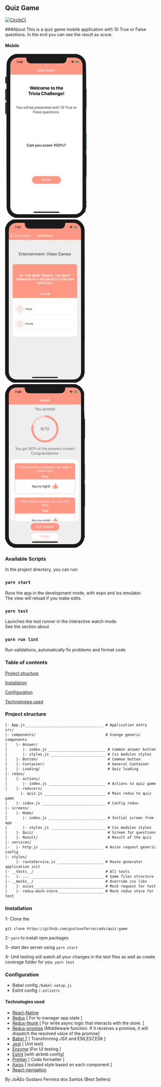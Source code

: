 ## Quiz Game

[![CircleCI](https://circleci.com/gh/gustavoferreirads/quiz-game/tree/master.svg?style=svg)](https://circleci.com/gh/gustavoferreirads/quiz-game/tree/master)

###About
This is a quiz game mobile application with 10 True or False questions. 
In the end you can see the result as score.

#### Mobile  
  
![enter image description here](assets/home.png) ![enter image description here](assets/quiz.png) ![enter image description here](assets/result.png)  

### Available Scripts

In the project directory, you can run:

### `yarn start`

Runs the app in the development mode, with expo and ios emulator.<br>
The view will reload if you make edits.<br>

### `yarn test`

Launches the test runner in the interactive watch mode.<br>
See the section about

### `yarn run lint`
Run validations,  automatically fix problems and format code


### Table of contents
[Project structure](#project-structure)

[Installation](#installation)

[Configuration](#configuration)

[Technologies used](#technologies-used)

### Project structure

````
|- App.js____________________________________ # Application entry
src/                                         
|- components/                                # Sienge generic components
|    |- Answer/                                
|       |- index.js __________________________ # Common answer button
|       |- styles.js _________________________ # Css modules styles
|    |- Button/                                # Common button
|    |- Container/                             # General Container
|    |- Loading/                               # Quiz loading
|- redux/
|    |- actions/
|       |- index.js __________________________ # Actions to quiz game
|    |- reducers/                                             
       |- quiz.js ____________________________ # Main redux to quiz game                                  
|    |- index.js _____________________________ # Config redux
|- screens/                                   
|    |- Home/ 
|       |- index.js __________________________ # Initial screen from app
|       |- styles.js _________________________ # Css modules styles
|    |- Quiz/                                  # Screen for questions
|    |- Result/                                # Result of the quiz
|- services/                                  
|-   |- http.js _____________________________ # Axios request generic config
|- styles/  
     |- routeService.js _____________________ # Route generator application init
|- __tests__/                                 # All tests
|-   |- ... _________________________________ # Same files structure
|- __mocks__/                                 # Override css libs
|    |- axios________________________________ # Mock request for test
|    |- redux-mock-store_____________________ # Mock redux store for test

````


### Installation

1- Clone the 

`git clone https://github.com/gustavoferreirads/quiz-game`

2- `yarn` to install npm packages

3- start dev server using `yarn start`

4- Unit testing will watch all your changes in the test files as well as create coverage folder for you. 
`yarn test`


### Configuration
* Babel config `/babel-setup.js`
* Eslint config `/.eslintrc`


#### Technologies used

* [React-Native](https://facebook.github.io/react-native/)
* [Redux](https://redux.js.org/) [ For to manager app state ]
* [Redux-thunk](https://github.com/reduxjs/redux-thunk) [ For write async logic that interacts with the store. ]
* [Redux-promise](https://github.com/redux-utilities/redux-promise)  [Middleware function. If it receives a promise, it will dispatch the resolved value of the promise]
* [Babel 7](https://github.com/babel/babel) [ Transforming JSX and ES6,ES7,ES8 ]
* [Jest](https://github.com/facebook/jest) [ Unit test]
* [Enzyme](http://airbnb.io/enzyme/) [For UI testing.]
* [Eslint](https://github.com/eslint/eslint/) [with airbnb config]
* [Prettier](https://github.com/prettier/prettier) [ Code formatter ]
* [Axios](https://github.com/css-modules/css-modules) [ Isolated style based on each component ]
* [React-navigation](https://reactnavigation.org/)

By JoÃ£o Gustavo Ferreira dos Santos (Best Sellers)
